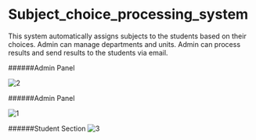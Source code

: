 # Subject_choice_processing_system
This system automatically assigns subjects to the students based on their choices. Admin can manage departments and units. Admin can process results and send results to the students via email.


######Admin Panel

![2](https://user-images.githubusercontent.com/15046800/67473733-0fe84e80-f675-11e9-9f00-eca26f5f8292.png)


######Admin Panel

![1](https://user-images.githubusercontent.com/15046800/67473735-1080e500-f675-11e9-9f3a-73ce00a51b1d.png)


######Student Section
![3](https://user-images.githubusercontent.com/15046800/67474203-e5e35c00-f675-11e9-8bae-c0d80e75f2ba.png)
